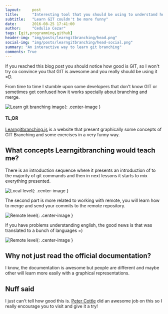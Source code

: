 ```yaml
---
layout:     post
title:      "Interesting tool that you should be using to understand how GIT Branching works"
subtitle:   "Learn GIT couldn't be more funny"
date:       2016-08-25 17:41:00
author:     "Cedulio Cezar"
tags: [git,programming,github]
header-img: "img/posts/learngitbranching/head.png"
social-img: "img/posts/learngitbranching/head-social.png"
summary: "An interactive way to learn git branching"
comments: True
---
```

If you reached this blog post you should notice how good is GIT, so I won't try co convince you that GIT is awesome and you really should be using it =D.

From time to time I stumble upon some developers that don't know GIT or sometimes get confused how it works specially about branching and merge.

<img src="{{ site.baseurl }}/img/posts/learngitbranching/learngitbranching.png" alt="Learn git branching image">{: .center-image }

#### TL;DR

[Learngitbranching.js](http://learngitbranching.js.org/) is a website that present graphically some concepts of GIT Branching and some exercises in a very funny way.

## What concepts Learngitbranching would teach me?

There is an introduction sequence where it presents an introduction of to the majority of git commands and then in next lessons it starts to mix everything presented.

<img src="{{ site.baseurl }}/img/posts/learngitbranching/local1.png" alt="Local level">{: .center-image }

The second part is more related to working with remote, you will learn how to merge and send your commits to the remote repository.

<img src="{{ site.baseurl }}/img/posts/learngitbranching/remote.png" alt="Remote level">{: .center-image }

If you have problems understanding english, the good news is that was translated to a bunch of languages =)

<img src="{{ site.baseurl }}/img/posts/learngitbranching/translate.png" alt="Remote level">{: .center-image }

## Why not just read the official documentation?
I know, the documentation is awesome but people are different and maybe other will learn more easily with a graphical representations.

## Nuff said
I just can't tell how good this is. [Peter Cottle](https://twitter.com/petermcottle) did an awesome job on this so I really encourage you to visit and give it a try!

